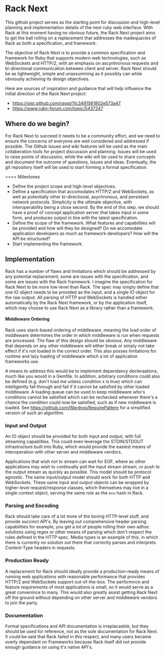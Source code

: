 Rack Next
=========
This github project serves as the starting point for discussion and high-level planning and implementation details of the next ruby web interface. With Rack at this moment having no obvious future, the Rack Next project aims to get the ball rolling on a replacement that addresses the inadequacies of Rack as both a specification, and framework.

The objective of Rack Next is to provide a common specification and framework for Ruby that supports modern web technologies, such as WebSockets and HTTP/2, with an emphasis on ascynhronous requests and bi-directional communication between client and server. Rack Next should be as lightweight, simple and unassumining as it possibly can while obviously achieving its design objectives.

Here are sources of inspiration and guidance that will help influence the initial direction of the Rack Next project:

* https://gist.github.com/raggi/11c3491561802e573a47
* https://www.ruby-forum.com/topic/5437247

Where do we begin?
------------------
For Rack Next to succeed it needs to be a community effort, and we need to ensure the concerns of everyone are well considered and addressed if possible. The Github issues and wiki features will be used as the main collaberation tools for project discussion and planning. Issues will be used to raise points of discussion, while the wiki will be used to share concepts and document the outcome of questions, issues and ideas. Eventually, the git repository itself will be used to start forming a formal specification.

==== Milestones
* Define the project scope and high-level objectives.
* Define a specification that accomodates HTTP/2 and WebSockets, as well as potentially other bi-directional, asychronous, and persistant network protocols. Simplicity is the ultimate objective, with interoperability being a close second. By the end of this step, we should have a proof of concept application server that takes input in some form, and produces output in line with the latest specification.
* Define the scope of the framework. What features and capabilities will be provided and how will they be designed? Do we accomodate application developers as much as framework developers? How will the API be structured?
* Start implementing the framework.

Implementation
--------------
Rack has a number of flaws and limitations which should be addressed by any potential replacement; some are issues with the specification, and some are issues with the Rack framework. I imagine the specification for Rack Next to be more low-level than Rack. The spec may simply define that one IO object needs to be provided as the input, and a single IO object for the raw output. All parsing of HTTP and WebSockets is handled either automatically by the Rack Next framework, or by the application itself, which may choose to use Rack Next as a library rather than a framework.

#### Middleware Ordering
Rack uses stack-based ordering of middleware, meaning the load order of middleware determines the order in which middleware is run when requests are processed. The flaw of this design should be obvious. Any middleware that depends on any other middleware will either break or simply not take effect if it's not loaded in the correct order. This also posses limitations for runtime and lazy loading of middleware which a lot of application frameworks use.

A means to address this would be to implement dependancy decleraations, much like you would in a Gemfile. In addition, arbitrary conditions could also be defined (e.g. don't load me unless condition x is true) which can intelligently fall through and fail if it cannot be satisfied by other loaded middleware. A loading queue can be used to keep middleware who's conditions cannot be satisfied which can be rechecked whenever there's a chance the condition could now be satisfied, such as if new middleware is loaded. See https://github.com/Wardrop/RequirePattern for a simplified version of such an algorithm.

### Input and Output
An IO object should be provided for both input and output, with full streaming capablities. This could even leverage the STDIN/STDOUT infrastructure built into Ruby, which would provide the easiest means of interoperation with other server and middleware vendors.

Applications that wish not to stream can wait for EOF, where as other applications may wish to continually poll the input stream stream, or push to the output stream as quickly as possible. This model should be protocol agnostic. The same input/output model should work for both HTTP and WebSockets. These same input and output objects can be wrapped by higher-level request/response classes, which themselves may live in a single context object, serving the same role as the `env` hash in Rack.

### Parsing and Encoding
Rack should take care of a lot more of the boring HTTP-level stuff, and provide succinct API's. By leaving out comprehensive header parsing capabilities for example, you get a lot of people rolling their own adhoc solutions using regex or other means of parsing which don't respect the rules defined in the HTTP spec. Media types is an example of this, in which there is currently no solution out there that correctly parses and interprets Content-Type headers in requests.

### Production Ready
A replacement for Rack should ideally provide a production-ready means of running web applications with reasonable performance that provides HTTP/2 and WebSockets support out-of-the-box. The performnce and feature requirements of most applications is small, so it would serve as a great convenince to many. This would also greatly assist getting Rack Next off the ground without depending on other server and middleware vendors to join the party.

### Documentation
Formal specifications and API documentation is irreplacaeble, but they should be used for reference, not as the sole documentation for Rack Next. It could be said that Rack failed in this respect, and many users became overly dependant on Frameworks because Rack itself did not provide enough guidance on using it's native API's.
